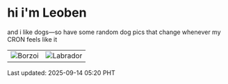 # hi i'm Leoben

and i like dogs—so have some random dog pics that change whenever my CRON feels like it

|  |  |
|--------|----------|
| ![Borzoi](https://random-dog-vercel.vercel.app/api/random-borzoi?v=1757798456) | ![Labrador](https://random-dog-vercel.vercel.app/api/random-labrador?v=1757798456) |

Last updated: 2025-09-14 05:20 PHT
